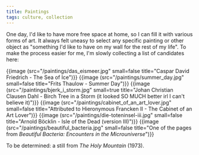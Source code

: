 ```yaml
---
title: Paintings
tags: culture, collection
---
```


One day, I'd like to have more free space at home, so I can fill it with
various forms of art. It always felt uneasy to select any specific painting or
other object as "something I'd like to have on my wall for the rest of my
life". To make the process easier for me, I'm slowly collecting a list of
candidates here:

{{image (src="/paintings/das_eismeer.jpg" small=false title="Caspar David Friedrich - The Sea of Ice")}}
{{image (src="/paintings/summer_day.jpg" small=false title="Frits Thaulow - Summer Day")}}
{{image (src="/paintings/bjerk_i_storm.jpg" small=true title="Johan Christian Clausen Dahl - Birch Tree in a Storm (it looked SO MUCH better irl I can't believe it)")}}
{{image (src="/paintings/cabinet_of_an_art_lover.jpg" small=false title="Attributed to Hieronymous Francken II - The Cabinet of an Art Lover")}}
{{image (src="/paintings/die-toteninsel-iii.jpg" small=false title="Arnold Böcklin - Isle of the Dead (version III)")}}
{{image (src="/paintings/beautiful_bacteria.jpg" small=false title="One of the pages from *Beautiful Bacteria: Encounters in the Microuniverse*")}}

To be determined: a still from *The Holy Mountain* (1973).

